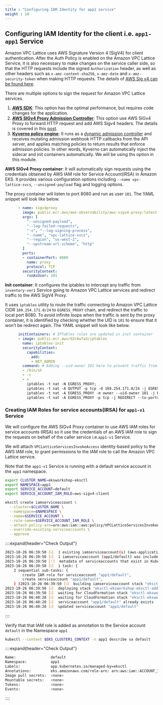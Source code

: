 ```yaml
---
title : "Configuring IAM Identity for app1 service"
weight : 10
---
```


## Configuring IAM Identity for the client i.e. `app1-app1` Service

Amazon VPC Lattice uses AWS Signature Version 4 (SigV4) for client authentication. After the Auth Policy is enabled on the Amazon VPC Lattice Service, it is also necessary to make changes on the service caller side, so that the HTTP requests include the signed `Authorization` header, as well as other headers such as `x-amz-content-sha256`, `x-amz-date` and `x-amz-security-token` when making HTTP requests. The details of [AWS Sig v4 can be found here](https://docs.aws.amazon.com/IAM/latest/UserGuide/create-signed-request.html).

There are multiple options to sign the request for Amazon VPC Lattice services.

   1. **[AWS SDK](https://docs.aws.amazon.com/vpc-lattice/latest/ug/sigv4-authenticated-requests.html)**: This option has the optimal performance, but requires code changes for the application.
   2. **[AWS SIGv4 Proxy Admission Controller](https://github.com/awslabs/aws-sigv4-proxy)**:  This option use AWS SIGv4 Proxy to forward HTTP request and add AWS Sigv4 headers. The details is covered in this [post](https://aws.amazon.com/blogs/containers/application-networking-with-amazon-vpc-lattice-and-amazon-eks/).
   3. **[Kyverno policy engine](https://kyverno.io/)**: It runs as a [dynamic admission controller](https://kubernetes.io/docs/reference/access-authn-authz/extensible-admission-controllers/) and receives mutating admission webhook HTTP callbacks from the API server, and applies matching policies to return results that enforce admission policies. In other words, Kyverno can automatically inject the sidecar and init containers automatically. We will be using ths option in this module.

**AWS SIGv4 Proxy container**: It will automatically sign requests using the credentials obtained by AWS IAM role for Service Account(IRSA) in Amazon EKS. It provides various configuration options including `--name vpc-lattice-svcs`, `--unsigned-payload` flag and logging options. 

The proxy container will listen to port 8080 and run as user `101`. The YAML snippet will look like below.

```yaml
      - name: sigv4proxy
        image: public.ecr.aws/aws-observability/aws-sigv4-proxy:latest
        args: [
          "--unsigned-payload",
          "--log-failed-requests",
          "-v", "--log-signing-process",
          "--name", "vpc-lattice-svcs",
          "--region", "us-west-2",
          "--upstream-url-scheme", "http"
        ]
        ports:
        - containerPort: 8080
          name: proxy
          protocol: TCP
        securityContext:
          runAsUser: 101 
```

**Init container**: It configures the iptables to intercept any traffic from `inventory-ver1` Service going to Amazon VPC Lattice services and redirect traffic to the AWS SigV4 Proxy.

It uses `iptables` utility to route the traffic connecting to Amazon VPC Lattice CIDR `169.254.171.0/24` to `EGRESS_PROXY` chain, and redirect the traffic to local port 8080. To avoid infinite loops when the traffic is sent by the proxy container, it is identified by checking whether the UID is `101` to ensure that it won’t be redirect again. The YAML snippet will look like below.


```yaml
      initContainers: # IPTables rules are updated in init container
      - image: public.ecr.aws/d2c6w7a3/iptables
        name: iptables-init
        securityContext:
          capabilities:
            add:
            - NET_ADMIN
        command: # Adding --uid-owner 101 here to prevent traffic from envoy proxy itself from being redirected, which prevents an infinite loop
        - /bin/sh
        - -c
        - >
          iptables -t nat -N EGRESS_PROXY;
          iptables -t nat -A OUTPUT -p tcp -d 169.254.171.0/24 -j EGRESS_PROXY;
          iptables -t nat -A EGRESS_PROXY -m owner --uid-owner 101 -j RETURN;
          iptables -t nat -A EGRESS_PROXY -p tcp -j REDIRECT --to-ports 8080;
```

### Creating IAM Roles for service accounts(IRSA) for `app1-v1` Service

We will configure the AWS SIGv4 Proxy container to use AWS IAM roles for service accounts (IRSA) so it use the credentials of an AWS IAM role to sign the requests on behalf of the caller service i.e.`app1-v1` Service. 

We will attach `VPCLatticeServicesInvokeAccess` identity-based policy to the AWS IAM role, to grant permissions to the IAM role to call the Amazon VPC Lattice service.

Note that the `app1-v1` Service is running with a default service account in the `app1` namespace.

```bash
export CLUSTER_NAME=eksworkshop-eksctl
export NAMESPACE=app1
export SERVICE_ACCOUNT=default
export SERVICE_ACCOUNT_IAM_ROLE=aws-sigv4-client

eksctl create iamserviceaccount \
  --cluster=$CLUSTER_NAME \
  --namespace=$NAMESPACE \
  --name=$SERVICE_ACCOUNT \
  --role-name=$SERVICE_ACCOUNT_IAM_ROLE \
  --attach-policy-arn=arn:aws:iam::aws:policy/VPCLatticeServicesInvokeAccess \
  --override-existing-serviceaccounts \
  --approve 
```

::::expand{header="Check Output"}
```bash
2023-10-26 06:39:50 [ℹ]  1 existing iamserviceaccount(s) (aws-application-networking-system/gateway-api-controller) will be excluded
2023-10-26 06:39:50 [ℹ]  1 iamserviceaccount (app1/default) was included (based on the include/exclude rules)
2023-10-26 06:39:50 [!]  metadata of serviceaccounts that exist in Kubernetes will be updated, as --override-existing-serviceaccounts was set
2023-10-26 06:39:50 [ℹ]  1 task: { 
    2 sequential sub-tasks: { 
        create IAM role for serviceaccount "app1/default",
        create serviceaccount "app1/default",
    } }2023-10-26 06:39:50 [ℹ]  building iamserviceaccount stack "eksctl-eksworkshop-eksctl-addon-iamserviceaccount-app1-default"
2023-10-26 06:39:50 [ℹ]  deploying stack "eksctl-eksworkshop-eksctl-addon-iamserviceaccount-app1-default"
2023-10-26 06:39:50 [ℹ]  waiting for CloudFormation stack "eksctl-eksworkshop-eksctl-addon-iamserviceaccount-app1-default"
2023-10-26 06:40:20 [ℹ]  waiting for CloudFormation stack "eksctl-eksworkshop-eksctl-addon-iamserviceaccount-app1-default"
2023-10-26 06:40:20 [ℹ]  serviceaccount "app1/default" already exists
2023-10-26 06:40:20 [ℹ]  updated serviceaccount "app1/default"
```
::::

Verify that that IAM role is added as annotation to the Service account `default` in the Namespace `app1`

```bash
kubectl --context $EKS_CLUSTER1_CONTEXT -n app1 describe sa default
```

::::expand{header="Check Output"}
```bash
Name:                default
Namespace:           app1
Labels:              app.kubernetes.io/managed-by=eksctl
Annotations:         eks.amazonaws.com/role-arn: arn:aws:iam::ACCOUNT_ID:role/aws-sigv4-client
Image pull secrets:  <none>
Mountable secrets:   <none>
Tokens:              <none>
Events:              <none>
```
::::

